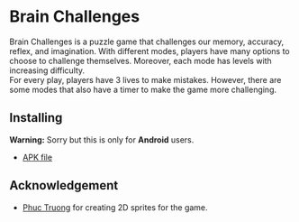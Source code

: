 # Brain Challenges
Brain Challenges is a puzzle game that challenges our memory, accuracy, reflex, and imagination. With different modes, players have many options to choose to challenge themselves. Moreover, each mode has levels with increasing difficulty.  
For every play, players have 3 lives to make mistakes. However, there are some modes that also have a timer to make the game more challenging.

## Installing
**Warning:** Sorry but this is only for **Android** users.
* [APK file](https://drive.google.com/open?id=109u0xZY-4DowEdCVZM8LhtMa9q_PfXVj)

## Acknowledgement
* [Phuc Truong](https://www.facebook.com/elvistruong212) for creating 2D sprites for the game.
